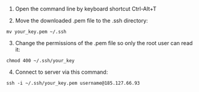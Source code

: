 
1. Open the command line by keyboard shortcut Ctrl-Alt+T

2. Move the downloaded .pem file to the .ssh directory:

`mv your_key.pem ~/.ssh`

3. Change the permissions of the .pem file so only the root user can read it:

`chmod 400 ~/.ssh/your_key`

4. Connect to server via this command:

`ssh -i ~/.ssh/your_key.pem username@185.127.66.93`
